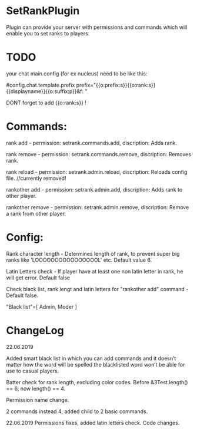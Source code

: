 # SetRankPlugin
Plugin can provide your server with permissions and commands which will enable you to set ranks to players.

# TODO
your chat main.config (for ex nucleus) need to be like this:

 #config.chat.template.prefix
 prefix="{{o:prefix:s}}{{o:rank:s}}{{displayname}}{{o:suffix:p}}&f: "
 
 DONT forget to add {{o:rank:s}} !

# Commands:
rank add - permission: setrank.commands.add, discription: Adds rank.

rank remove - permission: setrank.commands.remove, discription: Removes rank.

rank reload - permission: setrank.admin.reload, discription: Reloads config file. //currently removed! 

rankother add - permission: setrank.admin.add, discription: Adds rank to other player.

rankother remove - permission: setrank.admin.remove, discription: Remove a rank from other player.

# Config: 
Rank character length - Determines length of rank, to prevent super big ranks like 'LOOOOOOOOOOOOOOOOL' etc. Default value 6.

Latin Letters check - If player have at least one non latin letter in rank, he will get error. Default false

Check black list, rank lengt and latin letters for "rankother add" command - Default false.

"Black list"=[
    Admin,
    Moder
]

# ChangeLog 
22.06.2019

Added smart black list in which you can add commands and it doesn’t matter how the word will be spelled the blacklisted word won’t be able for use to casual players.

Batter check for rank length, excluding color codes. Before &3Test.length() == 6, now length() == 4. 

Permission name change.

2 commands instead 4, added child to 2 basic commands.

22.06.2019
Permissions fixes, added latin letters check. Code changes. 
